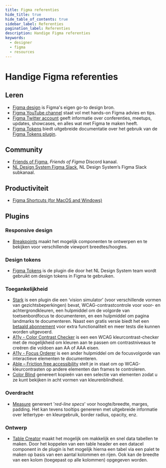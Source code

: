```yaml
---
title: Figma referenties
hide_title: true
hide_table_of_contents: true
sidebar_label: Referenties
pagination_label: Referenties
description: Handige Figma referenties
keywords:
  - designer
  - figma
  - resources
---
```


# Handige Figma referenties

## Leren

- [Figma design](https://help.figma.com/hc/en-us/categories/360002042553-Figma-design) is Figma's eigen go-to design bron.
- [Figma YouTube channel](https://www.youtube.com/channel/UCQsVmhSa4X-G3lHlUtejzLA) staat vol met hands-on Figma advies en tips.
- [Figma Twitter account](https://twitter.com/figmadesign) geeft informatie over conferenties, meetups, updates, showcases, en alles wat met Figma te maken heeft.
- [Figma Tokens](https://docs.tokens.studio/) biedt uitgebreide documentatie over het gebruik van de [Figma Tokens plugin](https://www.figma.com/community/plugin/843461159747178978/Figma-Tokens).

## Community

- [Friends of Figma](https://discord.com/invite/xzQhe2Vcvx), _Friends of Figma_ Discord kanaal.
- [NL Design System Figma Slack](https://codefornl.slack.com/archives/C025HM8V362), NL Design System’s Figma Slack subkanaal.

## Productiviteit

- [Figma Shortcuts (for MacOS and Windows)](https://shortcuts.design/tools/toolspage-figma/)

## Plugins

### Responsive design

- [Breakpoints](https://www.figma.com/community/plugin/824289601590456356/Breakpoints) maakt het mogelijk componenten te ontwerpen en te bekijken voor verschillende viewport breedtes/hoogtes.

### Design tokens

- [Figma Tokens](https://www.figma.com/community/plugin/843461159747178978/Figma-Tokens) is de plugin die door het NL Design System team wordt gebruikt om design tokens in Figma te gebruiken.

### Toegankelijkheid

- [Stark](https://www.figma.com/community/plugin/732603254453395948/Stark) is een plugin die een ‘vision simulator’ (voor verschillende vormen van gezichtsbeperkingen) bevat, WCAG-contrastcontrole voor voor- en achtergrondkleuren, een hulpmiddel om de volgorde van toetsenbordfocus te documenteren, en een hulpmiddel om pagina landmarks te documenteren. Naast een gratis versie biedt het een [betaald abonnement](https://www.getstark.co/pricing/) voor extra functionaliteit en meer tests die kunnen worden uitgevoerd.
- [A11y - Color Contrast Checker](https://www.figma.com/community/plugin/733159460536249875/A11y---Color-Contrast-Checker) is een een WCAG kleurcontrast-checker met de mogelijkheid om kleuren aan te passen om contrastniveaus te creëren die voldoen aan AA of AAA eisen.
- [A11y - Focus Orderer](https://www.figma.com/community/plugin/731310036968334777/A11y---Focus-Orderer) is een ander hulpmiddel om de focusvolgorde van interactieve elementen te documenteren.
- [Able – Friction free accessibility](https://www.figma.com/community/plugin/734693888346260052/Able-%E2%80%93-Friction-free-accessibility) stelt je in staat om op WCAG-kleurcontrasten op andere elementen dan frames te controleren.
- [Color Blind](https://www.figma.com/community/plugin/733343906244951586/Color-Blind) genereert kopieën van een selectie van elementen zodat u ze kunt bekijken in acht vormen van kleurenblindheid.

### Overdracht

- [Measure](https://www.figma.com/community/plugin/739918456607459153/Measure) genereert '_red-line specs_' voor hoogte/breedte, marges, padding. Het kan tevens tooltips genereren met uitgebreide informatie over lettertype- en kleurgebruik, border radius, opacity, enz.

### Ontwerp

- [Table Creator](https://www.figma.com/community/plugin/885838970710285271/Table-Creator) maakt het mogelijk om makkelijk en snel data tabellen te maken. Door het koppelen van een table header en een datacel component in de plugin is het mogelijk hierna een tabel via een palet te maken op basis van een aantal kolommen en rijen. Ook kan de breedte van een kolom (toegepast op alle kolommen) opgegeven worden.
